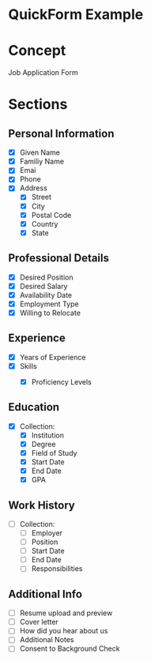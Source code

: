 # QuickForm Example

# Concept

Job Application Form

# Sections

## Personal Information

- [x] Given Name
- [x] Familiy Name
- [x] Emai
- [x] Phone
- [x] Address
  - [x] Street
  - [x] City
  - [x] Postal Code
  - [x] Country
  - [x] State

## Professional Details

- [x] Desired Position
- [x] Desired Salary
- [x] Availability Date
- [x] Employment Type
- [x] Willing to Relocate

## Experience

- [x] Years of Experience
- [x] Skills
  - [x] Proficiency Levels


## Education

- [x] Collection:
  - [x] Institution
  - [x] Degree
  - [x] Field of Study
  - [x] Start Date
  - [x] End Date
  - [x] GPA

## Work History

- [ ] Collection:
  - [ ] Employer
  - [ ] Position
  - [ ] Start Date
  - [ ] End Date
  - [ ] Responsibilities

## Additional Info

- [ ] Resume upload and preview
- [ ] Cover letter
- [ ] How did you hear about us
- [ ] Additional Notes
- [ ] Consent to Background Check